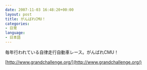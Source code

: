 ```yaml
---
date: 2007-11-03 16:48:20+00:00
layout: post
title: がんばれCMU！
categories:
- 日常
language:
- 日本語
---
```


毎年行われている自律走行自動車レース。がんばれCMU！

[http://www.grandchallenge.org/](http://www.grandchallenge.org/)
